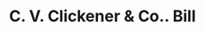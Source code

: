 ---
doi: 10.7916/D8RN4KWM
date_other: '1854'
date_other_textual: '1854'
form: printed ephemera
genre:
- Invoices
name:
- C. V. Clickener & Co.
object_in_context_url: https://biggert.cul.columbia.edu/items/view/ave_biggert_00965
subject_hierarchical_geographic:
- New York, New York, United States
subject_name:
- C. V. Clickener & Co.
title: C. V. Clickener & Co.. Bill
sort_title: C. V. Clickener & Co.. Bill
call_number: ave_biggert_00965
coordinates:
- 40.71277777777778,-74.00583333333333
pid: ave_biggert_00965
identifiers: ave_biggert_00965
thumbnail: false
permalink: /biggert/ave_biggert_00965/
layout: iiif-image-page
---